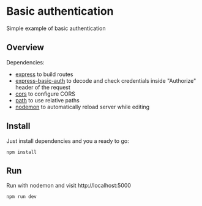 # Basic authentication
Simple example of basic authentication

## Overview

Dependencies:
- [express](https://github.com/expressjs/express) to build routes
- [express-basic-auth](https://github.com/LionC/express-basic-auth) to decode and check credentials inside "Authorize" header of the request
- [cors](https://github.com/expressjs/cors) to configure CORS
- [path](https://github.com/jinder/path) to use relative paths
- [nodemon]() to automatically reload server while editing

## Install
Just install dependencies and you a ready to go:
```
npm install
```
## Run
Run with nodemon and visit http://localhost:5000
```
npm run dev
```